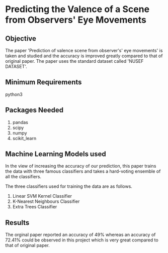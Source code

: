 # Predicting the Valence of a Scene from Observers' Eye Movements

Objective
------------
The paper 'Prediction of valence scene from observer's' eye movements' is taken and studied and the accuracy is improved greatly compared to that of original paper. The paper uses the standard dataset called 'NUSEF DATASET'. 


Minimum Requirements
---------------------
python3


Packages Needed
-----------------
1) pandas
2) scipy
3) numpy
4) scikit_learn


Machine Learning Models used
-----------------------------
In the view of increasing the accuracy of our prediction, this paper trains the data with three famous classifiers and takes a hard-voting ensemble of all the classifiers.

The three classifiers used for training the data are as follows.
1) Linear SVM Kernel Classifier
2) K-Nearest Neighbours Classifier
3) Extra Trees Classifier


Results
-----------
The orginal paper reported an accuracy of 49% whereas an accuracy of 72.41% could be observed in this project which is very great compared to that of original paper.


